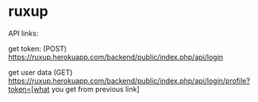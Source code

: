 # ruxup

API links:

get token: (POST) https://ruxup.herokuapp.com/backend/public/index.php/api/login

get user data (GET) https://ruxup.herokuapp.com/backend/public/index.php/api/login/profile?token=[what you get from previous link]
